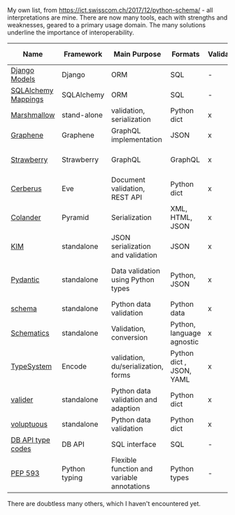 My own list, from https://ict.swisscom.ch/2017/12/python-schema/ - all interpretations are mine. There are now many tools, each with strengths and weaknesses, geared to a primary usage domain. The many solutions underline the importance of interoperability.  


Name | Framework | Main Purpose | Formats | Validation | Un/Serialization | Object recreation | Contact | Comments
---- | --------- | ------------ | ------- | ---------- | ---------------- | ----------------- | --------| --------
[Django Models](https://docs.djangoproject.com/en/2.0/topics/db/models/) | Django | ORM | SQL | - | x | x | [Technical Board?](https://www.djangoproject.com/foundation/teams/#technical-board-team) |
[SQLAlchemy Mappings](https://docs.sqlalchemy.org/en/latest/orm/mapping_styles.html) | SQLAlchemy | ORM | SQL  | - | x | x | ‎[@sqlalchemy](https://twitter.com/sqlalchemy), [Mailing List](https://groups.google.com/forum/#!forum/sqlalchemy) |
[Marshmallow](https://marshmallow.readthedocs.io/en/latest/) | stand-alone | validation, serialization | Python dict | x | x | x | [Steven Loria](https://github.com/sloria) |
[Graphene](https://graphene-python.org/) | Graphene | GraphQL implementation | JSON  | x | x | by code | [Github Issue](https://github.com/graphql-python/graphene)  |
[Strawberry](https://github.com/strawberry-graphql/strawberry) | Strawberry | GraphQL | GraphQL | x | x | - | [Patrick Arminio](mailto:patrick.arminio@gmail.com) | Uses Python types |
[Cerberus](http://docs.python-cerberus.org/en/stable/) | Eve | Document validation, REST API | Python dict  | x | - | - | [Mailing List](https://groups.google.com/forum/?hl=en#!forum/python-eve) |
[Colander](https://docs.pylonsproject.org/projects/colander/en/latest/) | Pyramid | Serialization | XML, HTML, JSON  | x | x | x | [Github Issue](https://github.com/Pylons/colander/issues) |
[KIM](https://kim.readthedocs.io/en/latest/) | standalone | JSON serialization and validation | JSON  | x | x | x | [Github Issue](https://github.com/mikeywaites/kim/issues) |
[Pydantic](https://pydantic-docs.helpmanual.io/) | standalone | Data validation using Python types | Python, JSON | x | x | x | [Samuel Colvin](S@muelColvin.com) | mypy, JSON schema support | 
[schema](https://pypi.org/project/schema/) | standalone | Python data validation | Python data | x | via converters | - | [Vladimir Keleshev](mailto:vladimir@keleshev.com) |
[Schematics](https://schematics.readthedocs.io/en/latest/) | standalone | Validation, conversion | Python, language agnostic | x | x | x | [Kalle Tuure](mailto:kalle@goodtimes.fi) | "for Humans" philosophy. |
[TypeSystem](https://www.encode.io/typesystem/)| Encode | validation, du/serialization, forms | Python dict , JSON, YAML | x | x | ? | [Tom Christie](mailto:tom@tomchristie.com) |
[valider](https://github.com/podio/valideer) | standalone | Python data validation and adaption | Python dict | x | x | | [George Sakkis](https://github.com/gsakkis) | extensible | 
[voluptuous](https://github.com/alecthomas/voluptuous) | standalone | Python data validation | Python dict | x | - | - | [Alec Thomas](mailto:alec@swapoff.org)|
[DB API type codes](https://www.python.org/dev/peps/pep-0249/#description) | DB API | SQL interface | SQL | - | x | x | . | | on single fields | 
[PEP 593](https://www.python.org/dev/peps/pep-0593) | Python typing | Flexible function and variable annotations | Python types | - | - | - | [Till Varoquaux](till@fb.com), [Konstantin Kashin](kkashin@fb.com) |  | 


There are doubtless many others, which I haven't encountered yet. 